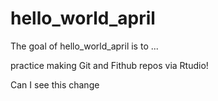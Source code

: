 
# hello_world_april

<!-- badges: start -->
<!-- badges: end -->

The goal of hello_world_april is to ...

practice making Git and Fithub repos via Rtudio!

Can I see this change
